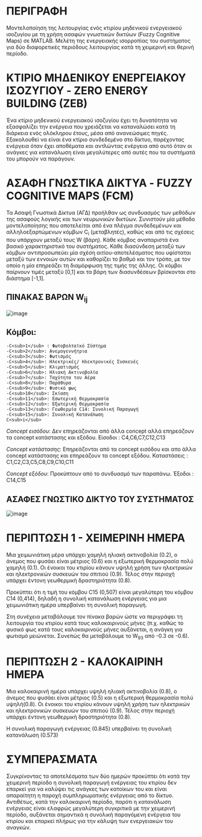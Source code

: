 # ΠΕΡΙΓΡΑΦΗ 

Μοντελοποίηση της λειτουργίας ενός κτιρίου μηδενικού  ενεργειακού ισοζυγίου με τη χρήση ασαφών γνωστικών δικτύων (Fuzzy Cognitive Maps) σε MATLAB. Μελέτη της ενεργειακής ισορροπίας του συστήματος για δύο διαφορετικές περιόδους λειτουργίας κατά τη χειμερινή και θερινή περίοδο.

# ΚΤΙΡΙΟ ΜΗΔΕΝΙΚΟΥ ΕΝΕΡΓΕΙΑΚΟΥ ΙΣΟΖΥΓΙΟΥ - ZERO ENERGY BUILDING (ZEB)

Ένα κτίριο μηδενικού ενεργειακού ισοζυγίου έχει τη δυνατότητα να εξασφαλίζει την ενέργεια που χρειάζεται να καταναλώσει κατά τη διάρκεια ενός ολόκληρου έτους, μέσα από ανανεώσιμες πηγές. Εξακολουθεί να είναι ένα κτίριο συνδεδεμένο στο δίκτυο, παρέχοντας ενέργεια όταν έχει αποθέματα και αντλώντας ενέργεια από αυτό όταν οι ανάγκες  για κατανάλωση  είναι μεγαλύτερες από αυτές που τα συστήματά του μπορούν να παράγουν. 

# ΑΣΑΦΗ ΓΝΩΣΤΙΚΑ ΔΙΚΤΥΑ - FUZZY COGNITIVE MAPS (FCM)

Τα Ασαφή Γνωστικά Δίκτυα (ΑΓΔ) προήλθαν ως συνδυασμός των μεθόδων της ασαφούς λογικής και των νευρωνικών δικτύων. Συνιστούν μία μέθοδο μοντελοποίησης που αποτελείται από ένα πλέγμα συνδεδεμένων και αλληλοεξαρτώμενων κόμβων C<sub>i</sub> (μεταβλητές), καθώς και από τις σχέσεις που υπάρχουν μεταξύ τους W (βάρη). Κάθε κόμβος αναπαριστά ένα βασικό χαρακτηριστικό του συστήματος. Κάθε διασύνδεση μεταξύ των κόμβων αντιπροσωπεύει μία σχέση αιτίου-αποτελέσματος που υφίσταται μεταξύ των εννοιών αυτών και καθορίζει το βαθμό και τον τρόπο, με τον οποίο η μία επηρεάζει τη διαμόρφωση της τιμής της άλλης. Oι κόμβοι παίρνουν τιμές μεταξύ [0,1] και τα βάρη των διασυνδέσεων βρίσκονται στο διάστημα [-1,1].

 ## ΠΙΝΑΚΑΣ ΒΑΡΩΝ W<sub>ij</sub>

![image](https://user-images.githubusercontent.com/59124127/168047549-f8fe8f6a-cd1d-4906-8177-1573c4787eed.png)


## Κόμβοι: 

```
-C<sub>1</sub> : Φωτοβολταϊκό Σύστημα   
-C<sub>2</sub>: Ανεμογεννήτρια 
-C<sub>3</sub>: Φωτισμός 
-C<sub>4</sub>: Ηλεκτρικές/ Ηλεκτρονικές Συσκευές 
-C<sub>5</sub>: Κλιματισμός 
-C<sub>6</sub>: Ηλιακή Ακτινοβολία 
-C<sub>7</sub>: Ταχύτητα του Αέρα
-C<sub>8</sub>: Παράθυρα 
-C<sub>9</sub>: Φυσικό φως 
-C<sub>10</sub>: Σκίαση 
-C<sub>11</sub>: Εσωτερική Θερμοκρασία 
-C<sub>12</sub>: Εξωτερική Θερμοκρασία
-C<sub>13</sub>: Γεωθερμία C14: Συνολική Παραγωγή  
-C<sub>15</sub>: Συνολική Κατανάλωση
C<sub>i</sub>

```

_Concept εισόδου_: Δεν επηρεάζονται από άλλα concept αλλά επηρεάζουν τα concept
κατάστασης και εξόδου. Είσοδοι : C4,C6,C7,C12,C13

_Concept κατάστασης_: Επηρεάζονται από τα concept εισόδου και απο άλλα concept κατάστασης και επηρεάζουν τα concept εξόδου. Καταστάσεις : C1,C2,C3,C5,C8,C9,C10,C11

_Concept εξόδου_: Προκύπτουν από το συνδυασμό των παραπάνω. Έξοδοι : C14,C15

## ΑΣΑΦΕΣ ΓΝΩΣΤΙΚΟ ΔΙΚΤΥΟ ΤΟΥ ΣΥΣΤΗΜΑΤΟΣ

![image](https://user-images.githubusercontent.com/59124127/168053445-ee4c3e8f-c8aa-41af-8121-7a9256f9b37b.png)

# ΠΕΡΙΠΤΩΣΗ 1 - ΧΕΙΜΕΡΙΝΗ ΗΜΕΡΑ

Μια χειμωνιάτικη μέρα υπάρχει χαμηλή ηλιακή ακτινοβολία (0.2), ο άνεμος που φυσάει είναι 
μέτριος (0.6) και η εξωτερική θερμοκρασία πολύ χαμηλή (0.1). Οι ένοικοι του κτιρίου κάνουν 
υψηλή χρήση των ηλεκτρικών και ηλεκτρονικών συσκευών του σπιτιού (0.9). Τέλος στην 
περιοχή υπάρχει έντονη γεωθερμική δραστηριότητα (0.8).

Προκύπτει ότι η τιμή του κόμβου C15 (0,507) είναι μεγαλύτερη του κόμβου C14 (0,414), δηλαδή η συνολική κατανάλωση ενέργειας για μια χειμωνιάτικη ημέρα υπερβαίνει τη συνολική παραγωγή. 

Στη συνέχεια μεταβάλουμε τον πίνακα βαρών ώστε να περιγράφει τη λειτουργία του κτιρίου κατά τους καλοκαιρινούς μήνες (π.χ. καθώς το φυσικό φως κατά τους καλοκαιρινούς μήνες αυξάνεται, η ανάγκη για φωτισμό μειώνεται. Συνεπώς θα μεταβάλουμε το W<sub>93</sub> από -0.3 σε -0.6).

# ΠΕΡΙΠΤΩΣΗ 2 - ΚΑΛΟΚΑΙΡΙΝΗ ΗΜΕΡΑ

Μια καλοκαιρινή ημέρα υπάρχει υψηλή ηλιακή ακτινοβολία (0.8), ο άνεμος που φυσάει είναι 
μέτριος (0.5) και η εξωτερική θερμοκρασία πολύ υψηλή(0.8). Οι ένοικοι του κτιρίου κάνουν 
υψηλή χρήση των ηλεκτρικών και ηλεκτρονικών συσκευών του σπιτιού (0.9). Τέλος στην 
περιοχή υπάρχει έντονη γεωθερμική δραστηριότητα (0.8).

Η συνολική παραγωγή ενέργειας (0.845) υπερβαίνει τη συνολική κατανάλωση (0.573)

# ΣΥΜΠΕΡΑΣΜΑΤΑ

Συγκρίνοντας τα αποτελέσματα των δύο ημερών προκύπτει ότι κατά την χειμερινή περίοδο η συνολική παραγωγή ενέργειας του κτιρίου δεν επαρκεί για να καλύψει τις ανάγκες των κατοίκων του και είναι απαραίτητη η παροχή συμπληρωματικής ενέργειας από το δίκτυο. Αντιθέτως, κατά την καλοκαιρινή περίοδο, παρότι η κατανάλωση ενέργειας είναι ελαφρώς μεγαλύτερη συγκριτικά με την χειμερινή περίοδο, αυξάνεται σημαντικά η συνολική παραγόμενη ενέργεια του κτιρίου και επαρκεί πλήρως για την κάλυψη των ενεργειακών του αναγκών. 
